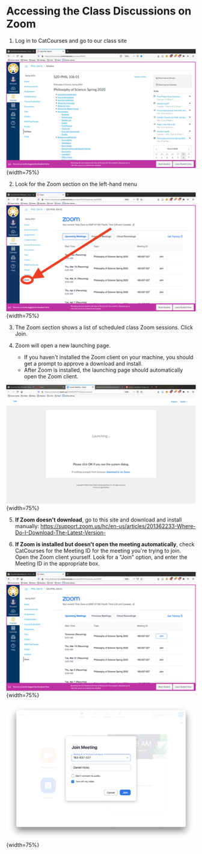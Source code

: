 # Accessing the Class Discussions on Zoom #

1. Log in to CatCourses and go to our class site

![The landing page for our CatCourses site](01_catcourses.png){width=75%}

2. Look for the Zoom section on the left-hand menu

![Zoom is on the left-hand side](02_zoom.png){width=75%}

3. The Zoom section shows a list of scheduled class Zoom sessions.  Click Join.  

4. Zoom will open a new launching page.  
	- If you haven't installed the Zoom client on your machine, you should get a prompt to approve a download and install.  
	- After Zoom is installed, the launching page should automatically open the Zoom client. 
	
![Zoom's launching page in the web browser](03_launching.png){width=75%}

5. **If Zoom doesn't download**, go to this site and download and install manually:  <https://support.zoom.us/hc/en-us/articles/201362233-Where-Do-I-Download-The-Latest-Version->

6. **If Zoom is installed but doesn't open the meeting automatically**, check CatCourses for the Meeting ID for the meeting you're trying to join.  Open the Zoom client yourself.   Look for a "Join" option, and enter the Meeting ID in the appropriate box. 

![Check CatCourses for the Meeting ID](04_meeting_id.png){width=75%}

![Enter the Meeting ID in Zoom](05_enter_id.png){width=75%}